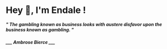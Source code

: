 <h1 title="head"> Hey 👋, I'm Endale !</h1>

**<h5><i>" The gambling known as business looks with austere disfavor upon the business known as gambling. "</i></h5>**

*<b>___ Ambrose Bierce ___</b>*
